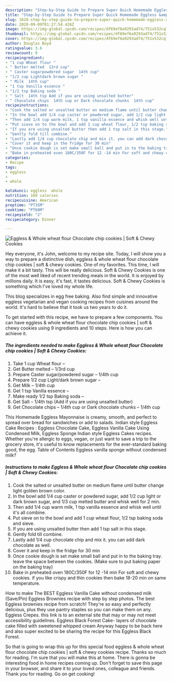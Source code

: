 ```yaml
---
description: "Step-by-Step Guide to Prepare Super Quick Homemade Eggless &amp;amp; Whole wheat flour Chocolate chip cookies | Soft &amp;amp; Chewy Cookies"
title: "Step-by-Step Guide to Prepare Super Quick Homemade Eggless &amp;amp; Whole wheat flour Chocolate chip cookies | Soft &amp;amp; Chewy Cookies"
slug: 1628-step-by-step-guide-to-prepare-super-quick-homemade-eggless-and-amp-whole-wheat-flour-chocolate-chip-cookies-soft-and-amp-chewy-cookies
date: 2020-09-09T01:27:54.426Z
image: https://img-global.cpcdn.com/recipes/df69ef6a9293ad74/751x532cq70/eggless-whole-wheat-flour-chocolate-chip-cookies-soft-chewy-cookies-recipe-main-photo.jpg
thumbnail: https://img-global.cpcdn.com/recipes/df69ef6a9293ad74/751x532cq70/eggless-whole-wheat-flour-chocolate-chip-cookies-soft-chewy-cookies-recipe-main-photo.jpg
cover: https://img-global.cpcdn.com/recipes/df69ef6a9293ad74/751x532cq70/eggless-whole-wheat-flour-chocolate-chip-cookies-soft-chewy-cookies-recipe-main-photo.jpg
author: Douglas Boyd
ratingvalue: 3.6
reviewcount: 9
recipeingredient:
- "1 cup Wheat flour "
- " Butter melted  13rd cup"
- " Caster sugarpowdered sugar  14th cup"
- "1/2 cup Lightdark brown sugar "
- " Milk  14th cup"
- "1 tsp Vanilla essence "
- "1/2 tsp Baking soda "
- " Salt  14th tsp Add if you are using unsalted butter"
- " Chocolate chips  14th cup or Dark chocolate chunks  14th cup"
recipeinstructions:
- "Cook the salted or unsalted butter on medium flame until butter change light golden brown color."
- "In the bowl add 1/4 cup caster or powdered sugar, add 1/2 cup light or dark brown sugar, and 1/3 cup melted butter and whisk well for 2 min."
- "Then add 1/4 cup warm milk, 1 tsp vanilla essence and whisk well until it&#39;s all combine."
- "Put sieve on to the bowl and add 1 cup wheat flour, 1/2 tsp baking soda and sieve."
- "If you are using unsalted butter then add 1 tsp salt in this stage."
- "Gently fold till combine."
- "Lastly add 1/4 cup chocolate chip and mix it. you can add dark chocolate as well."
- "Cover it and keep in the fridge for 30 min"
- "Once cookie dough is set make small ball and put in to the baking tray. leave the space between the cookies. (Make sure to put baking paper on the baking tray)"
- "Bake in preheated oven 180C/350F for 12 -14 min For soft and chewy cookies. if you like crispy and thin cookies then bake 18-20 min on same temperature."
categories:
- Recipe
tags:
- eggless
- 
- whole

katakunci: eggless  whole 
nutrition: 169 calories
recipecuisine: American
preptime: "PT35M"
cooktime: "PT60M"
recipeyield: "2"
recipecategory: Dinner

---
```



![Eggless &amp; Whole wheat flour Chocolate chip cookies | Soft &amp; Chewy Cookies](https://img-global.cpcdn.com/recipes/df69ef6a9293ad74/751x532cq70/eggless-whole-wheat-flour-chocolate-chip-cookies-soft-chewy-cookies-recipe-main-photo.jpg)

Hey everyone, it's John, welcome to my recipe site. Today, I will show you a way to prepare a distinctive dish, eggless &amp; whole wheat flour chocolate chip cookies | soft &amp; chewy cookies. One of my favorites. This time, I will make it a bit tasty. This will be really delicious.
 Soft &amp; Chewy Cookies is one of the most well liked of recent trending meals in the world. It is enjoyed by millions daily. It is easy, it's fast, it tastes delicious.  Soft &amp; Chewy Cookies is something which I've loved my whole life.

This blog specializes in egg free baking. Also find simple and innovative eggless vegetarian and vegan cooking recipes from cuisines around the world. It&#39;s hard to believe that it took us two years to do it.


To get started with this recipe, we have to prepare a few components. You can have eggless &amp; whole wheat flour chocolate chip cookies | soft &amp; chewy cookies using 9 ingredients and 10 steps. Here is how you can achieve it.

<!--inarticleads1-->

##### The ingredients needed to make Eggless &amp; Whole wheat flour Chocolate chip cookies | Soft &amp; Chewy Cookies:

1. Take 1 cup Wheat flour –
1. Get  Butter melted – 1/3rd cup
1. Prepare  Caster sugar/powdered sugar – 1/4th cup
1. Prepare 1/2 cup Light/dark brown sugar –
1. Get  Milk – 1/4th cup
1. Get 1 tsp Vanilla essence –
1. Make ready 1/2 tsp Baking soda –
1. Get  Salt – 1/4th tsp (Add if you are using unsalted butter)
1. Get  Chocolate chips – 1/4th cup or Dark chocolate chunks – 1/4th cup


This Homemade Eggless Mayonnaise is creamy, smooth, and perfect to spread over bread for sandwiches or add to salads. Indian style Eggless Cake Recipes : Eggless Chocolate Cake, Eggless Vanilla Cake Using Condensed Milk, Eggless Sponge Indian style Eggless Cakes recipes. Whether you&#39;re allergic to eggs, vegan, or just want to save a trip to the grocery store, it&#39;s useful to know replacements for the ever-standard baking good, the egg. Table of Contents Eggless vanilla sponge without condensed milk? 

<!--inarticleads2-->

##### Instructions to make Eggless &amp; Whole wheat flour Chocolate chip cookies | Soft &amp; Chewy Cookies:

1. Cook the salted or unsalted butter on medium flame until butter change light golden brown color.
1. In the bowl add 1/4 cup caster or powdered sugar, add 1/2 cup light or dark brown sugar, and 1/3 cup melted butter and whisk well for 2 min.
1. Then add 1/4 cup warm milk, 1 tsp vanilla essence and whisk well until it&#39;s all combine.
1. Put sieve on to the bowl and add 1 cup wheat flour, 1/2 tsp baking soda and sieve.
1. If you are using unsalted butter then add 1 tsp salt in this stage.
1. Gently fold till combine.
1. Lastly add 1/4 cup chocolate chip and mix it. you can add dark chocolate as well.
1. Cover it and keep in the fridge for 30 min
1. Once cookie dough is set make small ball and put in to the baking tray. leave the space between the cookies. (Make sure to put baking paper on the baking tray)
1. Bake in preheated oven 180C/350F for 12 -14 min For soft and chewy cookies. if you like crispy and thin cookies then bake 18-20 min on same temperature.


How to make The BEST Eggless Vanilla Cake without condensed milk (Save/Pin) Eggless Brownies recipe with step by step photos. The best Eggless brownies recipe from scratch! They&#39;re so easy and perfectly delicious, plus they use pantry staples so you can make them on any. Eggless Crepes. this link is to an external site that may or may not meet accessibility guidelines. Eggless Black Forest Cake- layers of chocolate cake filled with sweetened whipped cream Anyway happy to be back here and also super excited to be sharing the recipe for this Eggless Black Forest. 

So that is going to wrap this up for this special food eggless &amp; whole wheat flour chocolate chip cookies | soft &amp; chewy cookies recipe. Thanks so much for reading. I'm sure that you will make this at home. There is gonna be interesting food in home recipes coming up. Don't forget to save this page in your browser, and share it to your loved ones, colleague and friends. Thank you for reading. Go on get cooking!
